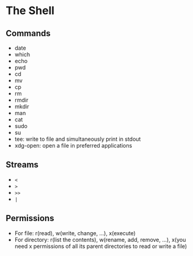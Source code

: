 # The Shell

## Commands
- date
- which
- echo
- pwd
- cd
- mv
- cp
- rm
- rmdir
- mkdir
- man
- cat
- sudo
- su
- tee: write to file and simultaneously print in stdout
- xdg-open: open a file in preferred applications

## Streams
- `<`
- `>`
- `>>`
- `|`

## Permissions
- For file: r(read), w(write, change, ...), x(execute)
- For directory: r(list the contents), w(rename, add, remove, ...), x(you need x permissions of all its parent directories to read or write a file)